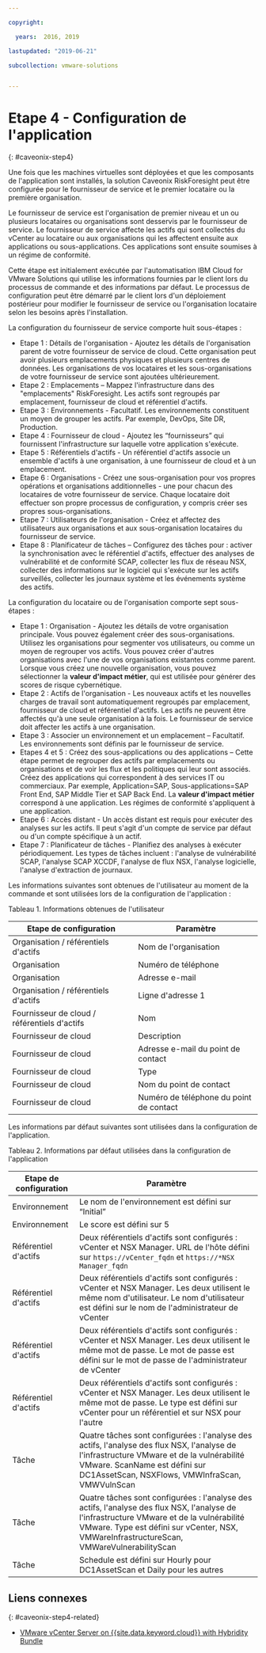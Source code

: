 ```yaml
---

copyright:

  years:  2016, 2019

lastupdated: "2019-06-21"

subcollection: vmware-solutions


---
```


# Etape 4 - Configuration de l'application
{: #caveonix-step4}

Une fois que les machines virtuelles sont déployées et que les composants de l'application sont installés, la solution Caveonix RiskForesight peut être configurée pour le fournisseur de service et le premier locataire ou la première organisation.

Le fournisseur de service est l'organisation de premier niveau et un ou plusieurs locataires ou organisations sont desservis par le fournisseur de service. Le fournisseur de service affecte les actifs qui sont collectés du vCenter au locataire ou aux organisations qui les affectent ensuite aux applications ou sous-applications. Ces applications sont ensuite soumises à un régime de conformité.

Cette étape est initialement exécutée par l'automatisation IBM Cloud for VMware Solutions qui utilise les informations fournies par le client lors du processus de commande et des informations par défaut. Le processus de configuration peut être démarré par le client lors d'un déploiement postérieur pour modifier le fournisseur de service ou l'organisation locataire selon les besoins après l'installation.

La configuration du fournisseur de service comporte huit sous-étapes :
-	Etape 1 : Détails de l'organisation - Ajoutez les détails de l'organisation parent de votre fournisseur de service de cloud. Cette organisation peut avoir plusieurs emplacements physiques et plusieurs centres de données. Les organisations de vos locataires et les sous-organisations de votre fournisseur de service sont ajoutées ultérieurement.
-	Etape 2 : Emplacements – Mappez l'infrastructure dans des "emplacements" RiskForesight. Les actifs sont regroupés par emplacement, fournisseur de cloud et référentiel d'actifs.
-	Etape 3 : Environnements - Facultatif. Les environnements constituent un moyen de grouper les actifs. Par exemple, DevOps, Site DR, Production.
-	Etape 4 : Fournisseur de cloud - Ajoutez les “fournisseurs” qui fournissent l'infrastructure sur laquelle votre application s'exécute.
-	Etape 5 : Référentiels d'actifs - Un référentiel d'actifs associe un ensemble d'actifs à une organisation, à une fournisseur de cloud et à un emplacement.
-	Etape 6 : Organisations - Créez une sous-organisation pour vos propres opérations et organisations additionnelles - une pour chacun des locataires de votre fournisseur de service. Chaque locataire doit effectuer son propre processus de configuration, y compris créer ses propres sous-organisations.
-	Etape 7 : Utilisateurs de l'organisation - Créez et affectez des utilisateurs aux organisations et aux sous-organisation locataires du fournisseur de service.
-	Etape 8 : Planificateur de tâches – Configurez des tâches pour : activer la synchronisation avec le référentiel d'actifs, effectuer des analyses de vulnérabilité et de conformité SCAP, collecter les flux de réseau NSX, collecter des informations sur le logiciel qui s'exécute sur les actifs surveillés, collecter les journaux système et les événements système des actifs.

La configuration du locataire ou de l'organisation comporte sept sous-étapes :

- Etape 1 : Organisation - Ajoutez les détails de votre organisation principale. Vous pouvez également créer des sous-organisations. Utilisez les organisations pour segmenter vos utilisateurs, ou comme un moyen de regrouper vos actifs. Vous pouvez créer d'autres organisations avec l'une de vos organisations existantes comme parent. Lorsque vous créez une nouvelle organisation, vous pouvez sélectionner la **valeur d'impact métier**, qui est utilisée pour générer des scores de risque cybernétique.
- Etape 2 : Actifs de l'organisation - Les nouveaux actifs et les nouvelles charges de travail sont automatiquement regroupés par emplacement, fournisseur de cloud et référentiel d'actifs. Les actifs ne peuvent être affectés qu'à une seule organisation à la fois. Le fournisseur de service doit affecter les actifs à une organisation.
- Etape 3 : Associer un environnement et un emplacement – Facultatif. Les environnements sont définis par le fournisseur de service.
- Etapes 4 et 5 : Créez des sous-applications ou des applications – Cette étape permet de regrouper des actifs par emplacements ou organisations et de voir les flux et les politiques qui leur sont associés. Créez des applications qui correspondent à des services IT ou commerciaux. Par exemple, Application=SAP, Sous-applications=SAP Front End, SAP Middle Tier et SAP Back End. La **valeur d'impact métier** correspond à une application. Les régimes de conformité s'appliquent à une application. 
- Etape 6 : Accès distant - Un accès distant est requis pour exécuter des analyses sur les actifs. Il peut s'agit d'un compte de service par défaut ou d'un compte spécifique à un actif.
- Etape 7 : Planificateur de tâches - Planifiez des analyses à exécuter périodiquement. Les types de tâches incluent : l'analyse de vulnérabilité SCAP, l'analyse SCAP XCCDF, l'analyse de flux NSX, l'analyse logicielle, l'analyse d'extraction de journaux.

Les informations suivantes sont obtenues de l'utilisateur au moment de la commande et sont utilisées lors de la configuration de l'application :

Tableau 1. Informations obtenues de l'utilisateur

|Etape de configuration |Paramètre |
|---|---|
|Organisation / référentiels d'actifs  |Nom de l'organisation |
|Organisation |Numéro de téléphone |
|Organisation |Adresse e-mail |
|Organisation / référentiels d'actifs |Ligne d'adresse 1 |
|Fournisseur de cloud / référentiels d'actifs |Nom |
|Fournisseur de cloud |Description |
|Fournisseur de cloud |Adresse e-mail du point de contact |
|Fournisseur de cloud |Type|
|Fournisseur de cloud |Nom du point de contact |
|Fournisseur de cloud |Numéro de téléphone du point de contact |

Les informations par défaut suivantes sont utilisées dans la configuration de l'application.

Tableau 2. Informations par défaut utilisées dans la configuration de l'application

|Etape de configuration |Paramètre |
|---|---|
|Environnement |Le nom de l'environnement est défini sur “Initial”|
|Environnement | Le score est défini sur 5|
|Référentiel d'actifs | Deux référentiels d'actifs sont configurés : vCenter et NSX Manager. URL de l'hôte défini sur `https://vCenter_fqdn` et `https://*NSX Manager_fqdn` |
|Référentiel d'actifs |Deux référentiels d'actifs sont configurés : vCenter et NSX Manager. Les deux utilisent le même nom d'utilisateur. Le nom d'utilisateur est défini sur le nom de l'administrateur de vCenter|
|Référentiel d'actifs |Deux référentiels d'actifs sont configurés : vCenter et NSX Manager. Les deux utilisent le même mot de passe. Le mot de passe est défini sur le mot de passe de l'administrateur de vCenter
|Référentiel d'actifs |Deux référentiels d'actifs sont configurés : vCenter et NSX Manager. Les deux utilisent le même mot de passe. Le type est défini sur vCenter pour un référentiel et sur NSX pour l'autre
|Tâche |Quatre tâches sont configurées : l'analyse des actifs, l'analyse des flux NSX, l'analyse de l'infrastructure VMware et de la vulnérabilité VMware. ScanName est défini sur DC1AssetScan, NSXFlows, VMWInfraScan, VMWVulnScan |
|Tâche |Quatre tâches sont configurées : l'analyse des actifs, l'analyse des flux NSX, l'analyse de l'infrastructure VMware et de la vulnérabilité VMware. Type est défini sur vCenter, NSX, VMWareInfrastructureScan, VMWareVulnerabilityScan |
|Tâche |Schedule est défini sur Hourly pour DC1AssetScan et Daily pour les autres |

## Liens connexes
{: #caveonix-step4-related}

* [VMware vCenter Server on {{site.data.keyword.cloud}} with Hybridity Bundle](/docs/services/vmwaresolutions/archiref/vcs?topic=vmware-solutions-vcs-hybridity-intro)
